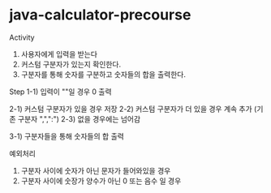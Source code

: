# java-calculator-precourse

Activity
1) 사용자에게 입력을 받는다 
2) 커스텀 구분자가 있는지 확인한다.
3) 구분자를 통해 숫자를 구분하고 숫자들의 합을 출력한다.

Step
1-1) 입력이 ""일 경우 0 출력

2-1) 커스텀 구분자가 있을 경우 저장
2-2) 커스텀 구분자가 더 있을 경우 계속 추가 (기존 구분자 ",",":")
2-3) 없을 경우에는 넘어감

3-1) 구분자들을 통해 숫자들의 합 출력

예외처리
1. 구분자 사이에 숫자가 아닌 문자가 들어와있을 경우
2. 구분자 사이에 숫장가 양수가 아닌 0 또는 음수 일 경우